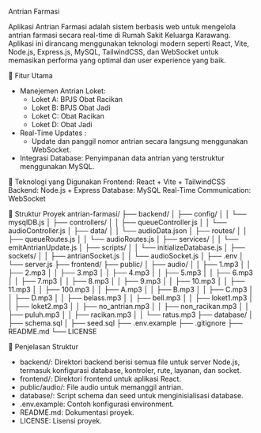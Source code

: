Antrian Farmasi

Aplikasi Antrian Farmasi adalah sistem berbasis web untuk mengelola antrian farmasi secara real-time di Rumah Sakit Keluarga Karawang. Aplikasi ini dirancang menggunakan teknologi modern seperti React, Vite, Node.js, Express.js, MySQL, TailwindCSS, dan WebSocket untuk memasikan performa yang optimal dan user experience yang baik.

🎯 Fitur Utama
- Manejemen Antrian Loket:
    - Loket A: BPJS Obat Racikan
    - Loket B: BPJS Obat Jadi
    - Loket C: Obat Racikan
    - Loket D: Obat Jadi
- Real-Time Updates :
  - Update dan panggil nomor antrian secara langsung menggunakan WebSocket.
- Integrasi Database: Penyimpanan data antrian yang terstruktur menggunakan MySQL.

🚀 Teknologi yang Digunakan
Frontend: React + Vite + TailwindCSS
Backend: Node.js + Express
Database: MySQL
Real-Time Communication: WebSocket

📂 Struktur Proyek
antrian-farmasi/
├── backend/
│   ├── config/
│   │   └── mysqlDB.js
│   ├── controllers/
│   │   ├── queueController.js
│   │   └── audioController.js
│   ├── data/
│   │   └── audioData.json
│   ├── routes/
│   │   ├── queueRoutes.js
│   │   └── audioRoutes.js
│   ├── services/
│   │   └── emitAntrianUpdate.js
│   ├── scripts/
│   │   └── initializeDatabase.js
│   ├── sockets/
│   │   ├── antrianSocket.js
│   │   └── audioSocket.js
│   ├── .env
│   └── server.js
├── frontend/
├── public/
│   ├── audio/
│   │   ├── 1.mp3
│   │   ├── 2.mp3
│   │   ├── 3.mp3
│   │   ├── 4.mp3
│   │   ├── 5.mp3
│   │   ├── 6.mp3
│   │   ├── 7.mp3
│   │   ├── 8.mp3
│   │   ├── 9.mp3
│   │   ├── 10.mp3
│   │   ├── 11.mp3
│   │   ├── 100.mp3
│   │   ├── A.mp3
│   │   ├── B.mp3
│   │   ├── C.mp3
│   │   ├── D.mp3
│   │   ├── belass.mp3
│   │   ├── bell.mp3
│   │   ├── loket1.mp3
│   │   ├── loket2.mp3
│   │   ├── no_antrian.mp3
│   │   ├── non_racikan.mp3
│   │   ├── puluh.mp3
│   │   ├── racikan.mp3
│   │   └── ratus.mp3
├── database/
│   ├── schema.sql
│   ├── seed.sql
├── .env.example
├── .gitignore
├── README.md
└── LICENSE

📜 Penjelasan Struktur
- backend/: Direktori backend berisi semua file untuk server Node.js, termasuk konfigurasi database, kontroler, rute, layanan, dan socket.
- frontend/: Direktori frontend untuk aplikasi React.
- public/audio/: File audio untuk memanggil antrian.
- database/: Script schema dan seed untuk menginisialisasi database.
- .env.example: Contoh konfigurasi environment.
- README.md: Dokumentasi proyek.
- LICENSE: Lisensi proyek.
